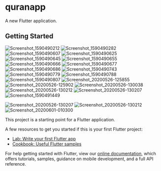 # quranapp

A new Flutter application.

## Getting Started
![Screenshot_1590490212](https://user-images.githubusercontent.com/62434308/83364487-e2e5e200-a3a1-11ea-9129-18b12341a7a5.png)
![Screenshot_1590490282](https://user-images.githubusercontent.com/62434308/83364488-e4afa580-a3a1-11ea-90c0-ea7428f7a066.png)
![Screenshot_1590490607](https://user-images.githubusercontent.com/62434308/83364490-e9745980-a3a1-11ea-944b-a018d91de424.png)
![Screenshot_1590490625](https://user-images.githubusercontent.com/62434308/83364492-ebd6b380-a3a1-11ea-9b62-6477ad263050.png)
![Screenshot_1590490645](https://user-images.githubusercontent.com/62434308/83364496-f002d100-a3a1-11ea-8bbc-9335a5fe935b.png)
![Screenshot_1590490655](https://user-images.githubusercontent.com/62434308/83364498-f133fe00-a3a1-11ea-8537-04b10ef5a561.png)
![Screenshot_1590490666](https://user-images.githubusercontent.com/62434308/83364502-f98c3900-a3a1-11ea-9885-6f52797bc36d.png)
![Screenshot_1590490677](https://user-images.githubusercontent.com/62434308/83364507-fee98380-a3a1-11ea-9745-09a97ef52286.png)
![Screenshot_1590490686](https://user-images.githubusercontent.com/62434308/83364510-027d0a80-a3a2-11ea-9c4d-4a73e0da82a8.png)
![Screenshot_1590490743](https://user-images.githubusercontent.com/62434308/83364518-0c067280-a3a2-11ea-8ce9-8c67aa8117fd.png)
![Screenshot_1590490779](https://user-images.githubusercontent.com/62434308/83364520-14f74400-a3a2-11ea-988d-0cc80eda3e69.png)
![Screenshot_1590490788](https://user-images.githubusercontent.com/62434308/83364553-4f60e100-a3a2-11ea-908d-ff54bbb07775.png)
![Screenshot_1590490807](https://user-images.githubusercontent.com/62434308/83364561-630c4780-a3a2-11ea-9223-70aebf81da67.png)
![Screenshot_20200526-125855](https://user-images.githubusercontent.com/62434308/83364569-67d0fb80-a3a2-11ea-9c8f-5b67bb9cf212.png)
![Screenshot_20200526-125902](https://user-images.githubusercontent.com/62434308/83364570-68699200-a3a2-11ea-9fd9-362bd50140d6.png)
![Screenshot_20200526-130038](https://user-images.githubusercontent.com/62434308/83364572-68699200-a3a2-11ea-9a79-b9f613dced2c.png)
![Screenshot_20200526-130212](https://user-images.githubusercontent.com/62434308/83364574-6acbec00-a3a2-11ea-887a-f4faa57f07e6.png)
![Screenshot_20200526-130207](https://user-images.githubusercontent.com/62434308/83364577-6e5f7300-a3a2-11ea-9690-230a6f3e90e0.png)
![Screenshot_1590491449](https://user-images.githubusercontent.com/62434308/83364579-6e5f7300-a3a2-11ea-9f1d-a5d186bc5956.png)



![Screenshot_20200526-130207](https://user-images.githubusercontent.com/62434308/83364772-ec704980-a3a3-11ea-8e4a-6d1ac6460571.png)
![Screenshot_20200526-130212](https://user-images.githubusercontent.com/62434308/83364774-eda17680-a3a3-11ea-8d01-25e7ccbe3606.png)
![Screenshot_20200601-010300](https://user-images.githubusercontent.com/62434308/83364775-eed2a380-a3a3-11ea-9142-cdd6c04ce610.png)






This project is a starting point for a Flutter application.

A few resources to get you started if this is your first Flutter project:

- [Lab: Write your first Flutter app](https://flutter.dev/docs/get-started/codelab)
- [Cookbook: Useful Flutter samples](https://flutter.dev/docs/cookbook)

For help getting started with Flutter, view our
[online documentation](https://flutter.dev/docs), which offers tutorials,
samples, guidance on mobile development, and a full API reference.
